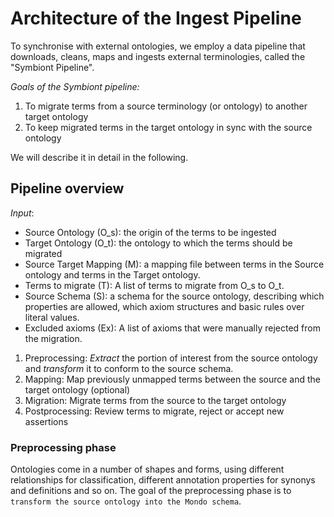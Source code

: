 # Architecture of the Ingest Pipeline

To synchronise with external ontologies, we employ a data pipeline that downloads, cleans, maps and ingests external terminologies, called the "Symbiont Pipeline". 

_Goals of the Symbiont pipeline:_

1. To migrate terms from a source terminology (or ontology) to another target ontology
2. To keep migrated terms in the target ontology in sync with the source ontology

We will describe it in detail in the following.

## Pipeline overview

_Input_:
- Source Ontology (O_s): the origin of the terms to be ingested
- Target Ontology (O_t): the ontology to which the terms should be migrated
- Source Target Mapping (M): a mapping file between terms in the Source ontology and terms in the Target ontology.
- Terms to migrate (T): A list of terms to migrate from O_s to O_t.
- Source Schema (S): a schema for the source ontology, describing which properties are allowed, which axiom structures and basic rules over literal values.
- Excluded axioms (Ex): A list of axioms that were manually rejected from the migration.

1. Preprocessing: _Extract_ the portion of interest from the source ontology and _transform_ it to conform to the source schema.
2. Mapping: Map previously unmapped terms between the source and the target ontology (optional)
3. Migration: Migrate terms from the source to the target ontology
4. Postprocessing: Review terms to migrate, reject or accept new assertions

### Preprocessing phase

Ontologies come in a number of shapes and forms, using different relationships for classification, different annotation properties for synonys and definitions and so on. The goal of the preprocessing phase is to `transform the source ontology into the Mondo schema`.

